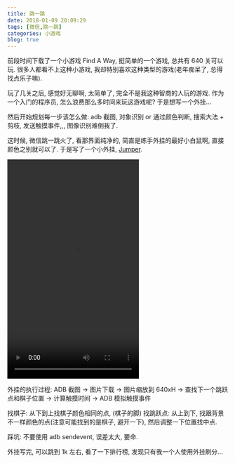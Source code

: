 ```yaml
---
title: 跳一跳
date: 2018-01-09 20:09:29
tags: [微信,跳一跳]
categories: 小游戏
blog: true
---
```




前段时间下载了一个小游戏 Find A Way, 挺简单的一个游戏, 总共有 640 关可以玩. 很多人都看不上这种小游戏, 我却特别喜欢这种类型的游戏(老年痴呆了, 总得找点乐子嘛). 

玩了几关之后, 感觉好无聊啊, 太简单了, 完全不是我这种智商的人玩的游戏. 作为一个入门的程序员, 怎么浪费那么多时间来玩这游戏呢? 于是想写一个外挂...

然后开始规划每一步该怎么做: adb 截图, 对象识别 or 通过颜色判断, 搜索大法 + 剪枝, 发送触摸事件,,, 图像识别难倒我了.

这时候, 微信跳一跳火了, 看那界面纯净的, 简直是练手外挂的最好小白鼠啊, 直接颜色之别就可以了. 于是写了一个小外挂, [Jumper](https://github.com/binwin20/jumper). 

<!-- more -->

<video src="/images/jump-jump.mp4" controls="controls" width="300" height="500">Jump-Jump</video>

外挂的执行过程: ADB 截图 -> 图片下载 -> 图片缩放到 640xH -> 查找下一个跳跃点和棋子位置 -> 计算触摸时间 -> ADB 模拟触摸事件

找棋子: 从下到上找棋子颜色相同的点, (棋子的脚)
找跳跃点: 从上到下, 找跟背景不一样颜色的点(注意可能找到的是棋子, 避开一下), 然后调整一下位置找中点.

踩坑: 不要使用 adb sendevent, 误差太大, 要命.

外挂写完, 可以跳到 1k 左右, 看了一下排行榜, 发现只有我一个人使用外挂刷分... 
